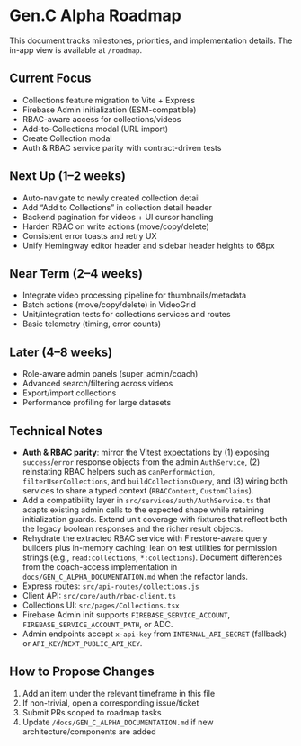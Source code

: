 # Gen.C Alpha Roadmap

This document tracks milestones, priorities, and implementation details. The in-app view is available at `/roadmap`.

## Current Focus

- Collections feature migration to Vite + Express
- Firebase Admin initialization (ESM-compatible)
- RBAC-aware access for collections/videos
- Add-to-Collections modal (URL import)
- Create Collection modal
- Auth & RBAC service parity with contract-driven tests

## Next Up (1–2 weeks)

- Auto-navigate to newly created collection detail
- Add “Add to Collections” in collection detail header
- Backend pagination for videos + UI cursor handling
- Harden RBAC on write actions (move/copy/delete)
- Consistent error toasts and retry UX
- Unify Hemingway editor header and sidebar header heights to 68px

## Near Term (2–4 weeks)

- Integrate video processing pipeline for thumbnails/metadata
- Batch actions (move/copy/delete) in VideoGrid
- Unit/integration tests for collections services and routes
- Basic telemetry (timing, error counts)

## Later (4–8 weeks)

- Role-aware admin panels (super_admin/coach)
- Advanced search/filtering across videos
- Export/import collections
- Performance profiling for large datasets

## Technical Notes

- **Auth & RBAC parity**: mirror the Vitest expectations by (1) exposing `success`/`error` response objects from the admin `AuthService`, (2) reinstating RBAC helpers such as `canPerformAction`, `filterUserCollections`, and `buildCollectionsQuery`, and (3) wiring both services to share a typed context (`RBACContext`, `CustomClaims`).
- Add a compatibility layer in `src/services/auth/AuthService.ts` that adapts existing admin calls to the expected shape while retaining initialization guards. Extend unit coverage with fixtures that reflect both the legacy boolean responses and the richer result objects.
- Rehydrate the extracted RBAC service with Firestore-aware query builders plus in-memory caching; lean on test utilities for permission strings (e.g., `read:collections`, `*:collections`). Document differences from the coach-access implementation in `docs/GEN_C_ALPHA_DOCUMENTATION.md` when the refactor lands.
- Express routes: `src/api-routes/collections.js`
- Client API: `src/core/auth/rbac-client.ts`
- Collections UI: `src/pages/Collections.tsx`
- Firebase Admin init supports `FIREBASE_SERVICE_ACCOUNT`, `FIREBASE_SERVICE_ACCOUNT_PATH`, or ADC.
- Admin endpoints accept `x-api-key` from `INTERNAL_API_SECRET` (fallback) or `API_KEY`/`NEXT_PUBLIC_API_KEY`.

## How to Propose Changes

1. Add an item under the relevant timeframe in this file
2. If non-trivial, open a corresponding issue/ticket
3. Submit PRs scoped to roadmap tasks
4. Update `/docs/GEN_C_ALPHA_DOCUMENTATION.md` if new architecture/components are added

